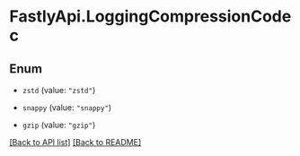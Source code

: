 # FastlyApi.LoggingCompressionCodec

## Enum


* `zstd` (value: `"zstd"`)

* `snappy` (value: `"snappy"`)

* `gzip` (value: `"gzip"`)



[[Back to API list]](../../README.md#endpoints) [[Back to README]](../../README.md)
